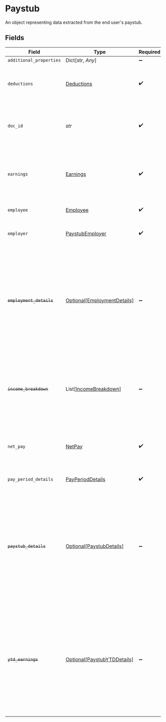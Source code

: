 # Paystub

An object representing data extracted from the end user's paystub.


## Fields

| Field                                                                                                                                                                                        | Type                                                                                                                                                                                         | Required                                                                                                                                                                                     | Description                                                                                                                                                                                  |
| -------------------------------------------------------------------------------------------------------------------------------------------------------------------------------------------- | -------------------------------------------------------------------------------------------------------------------------------------------------------------------------------------------- | -------------------------------------------------------------------------------------------------------------------------------------------------------------------------------------------- | -------------------------------------------------------------------------------------------------------------------------------------------------------------------------------------------- |
| `additional_properties`                                                                                                                                                                      | Dict[str, *Any*]                                                                                                                                                                             | :heavy_minus_sign:                                                                                                                                                                           | N/A                                                                                                                                                                                          |
| `deductions`                                                                                                                                                                                 | [Deductions](../../models/shared/deductions.md)                                                                                                                                              | :heavy_check_mark:                                                                                                                                                                           | An object with the deduction information found on a paystub.                                                                                                                                 |
| `doc_id`                                                                                                                                                                                     | *str*                                                                                                                                                                                        | :heavy_check_mark:                                                                                                                                                                           | An identifier of the document referenced by the document metadata.                                                                                                                           |
| `earnings`                                                                                                                                                                                   | [Earnings](../../models/shared/earnings.md)                                                                                                                                                  | :heavy_check_mark:                                                                                                                                                                           | An object representing both a breakdown of earnings on a paystub and the total earnings.                                                                                                     |
| `employee`                                                                                                                                                                                   | [Employee](../../models/shared/employee.md)                                                                                                                                                  | :heavy_check_mark:                                                                                                                                                                           | Data about the employee.                                                                                                                                                                     |
| `employer`                                                                                                                                                                                   | [PaystubEmployer](../../models/shared/paystubemployer.md)                                                                                                                                    | :heavy_check_mark:                                                                                                                                                                           | Information about the employer on the paystub                                                                                                                                                |
| ~~`employment_details`~~                                                                                                                                                                     | [Optional[EmploymentDetails]](../../models/shared/employmentdetails.md)                                                                                                                      | :heavy_minus_sign:                                                                                                                                                                           | : warning: ** DEPRECATED **: This will be removed in a future release, please migrate away from it as soon as possible.<br/><br/>An object representing employment details found on a paystub. |
| ~~`income_breakdown`~~                                                                                                                                                                       | List[[IncomeBreakdown](../../models/shared/incomebreakdown.md)]                                                                                                                              | :heavy_minus_sign:                                                                                                                                                                           | : warning: ** DEPRECATED **: This will be removed in a future release, please migrate away from it as soon as possible.                                                                      |
| `net_pay`                                                                                                                                                                                    | [NetPay](../../models/shared/netpay.md)                                                                                                                                                      | :heavy_check_mark:                                                                                                                                                                           | An object representing information about the net pay amount on the paystub.                                                                                                                  |
| `pay_period_details`                                                                                                                                                                         | [PayPeriodDetails](../../models/shared/payperioddetails.md)                                                                                                                                  | :heavy_check_mark:                                                                                                                                                                           | Details about the pay period.                                                                                                                                                                |
| ~~`paystub_details`~~                                                                                                                                                                        | [Optional[PaystubDetails]](../../models/shared/paystubdetails.md)                                                                                                                            | :heavy_minus_sign:                                                                                                                                                                           | : warning: ** DEPRECATED **: This will be removed in a future release, please migrate away from it as soon as possible.<br/><br/>An object representing details that can be found on the paystub. |
| ~~`ytd_earnings`~~                                                                                                                                                                           | [Optional[PaystubYTDDetails]](../../models/shared/paystubytddetails.md)                                                                                                                      | :heavy_minus_sign:                                                                                                                                                                           | : warning: ** DEPRECATED **: This will be removed in a future release, please migrate away from it as soon as possible.<br/><br/>The amount of income earned year to date, as based on paystub data. |